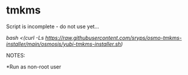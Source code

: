 # tmkms

Script is incomplete - do not use yet...

<i>bash <(curl -Ls https://raw.githubusercontent.com/sryps/osmo-tmkms-installer/main/osmosis/yubi-tmkms-installer.sh)
               </i>


NOTES:

*Run as non-root user
